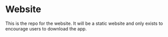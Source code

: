 # Website
 
This is the repo for the website. It will be a static website and only exists to encourage users to download the app. 
